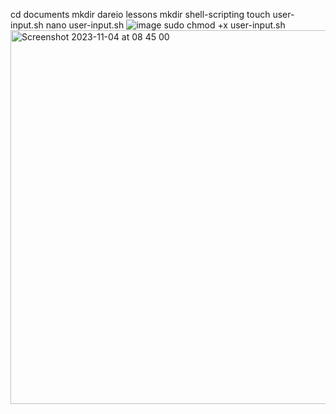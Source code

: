 cd documents
mkdir dareio lessons
mkdir shell-scripting
touch user-input.sh
nano user-input.sh
![image](https://github.com/kennyanju/dareio-bash-scripting/assets/10983149/6a7670e1-10f2-4c9f-9730-49c7759af639)
sudo chmod +x user-input.sh
<img width="598" alt="Screenshot 2023-11-04 at 08 45 00" src="https://github.com/kennyanju/dareio-bash-scripting/assets/10983149/0b6ccbb9-6d58-4d9c-9bc6-1768bee8cc8a">

